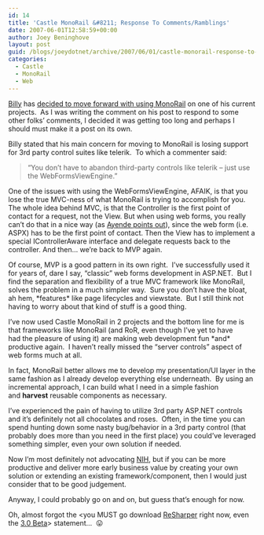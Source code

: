 ```yaml
---
id: 14
title: 'Castle MonoRail &#8211; Response To Comments/Ramblings'
date: 2007-06-01T12:58:59+00:00
author: Joey Beninghove
layout: post
guid: /blogs/joeydotnet/archive/2007/06/01/castle-monorail-response-to-comments-ramblings.aspx
categories:
  - Castle
  - MonoRail
  - Web
---
```

[Billy](http://devlicio.us/blogs/billy_mccafferty/default.aspx) has&nbsp;[decided to move forward with using MonoRail](http://devlicio.us/blogs/billy_mccafferty/archive/2007/05/29/concise-introduction-to-castle-monorail.aspx) on one of his current projects.&nbsp; As I was writing the comment on his post to respond to some other folks&#8217; comments, I decided it was getting too long and perhaps I should must make it a post on its own. 

Billy stated that his main concern for moving to MonoRail is losing support for 3rd party control suites like telerik.&nbsp; To which a commenter said: 

> &#8220;You don&#8217;t have to abandon third-party controls like telerik &#8211; just use the WebFormsViewEngine.&#8221; 

One of the issues with using the WebFormsViewEngine, AFAIK, is that you lose the true MVC-ness of what MonoRail is trying to accomplish for you. The whole idea behind MVC, is that the Controller is the first point of contact for a request, not the View. But when using web forms, you really can&#8217;t do that in a nice way&nbsp;(as [Ayende points out](http://www.ayende.com/Blog/archive/2007/06/01/MVC-in-WebForms-The-impossible-fight-to-get-rid-of.aspx)), since the web form (i.e. ASPX) has to be the first point of contact. Then the View has to implement a special IControllerAware interface and delegate requests back to the controller. And then&#8230; we&#8217;re back to MVP again.&nbsp; 

Of course, MVP is a good pattern in its own right.&nbsp; I&#8217;ve successfully used it for years of, dare I say, &#8220;classic&#8221; web forms development in ASP.NET.&nbsp; But I find the separation and flexibility&nbsp;of a true MVC framework like MonoRail, solves the problem in a much simpler way.&nbsp; Sure you don&#8217;t have the&nbsp;bloat, ah hem, \*features\* like page lifecycles and viewstate.&nbsp; But I still think not having to worry about that kind of stuff is a good thing. 

I&#8217;ve now used Castle MonoRail in 2 projects and the&nbsp;bottom line for me&nbsp;is that frameworks like&nbsp;MonoRail (and RoR, even though I&#8217;ve yet to have had&nbsp;the pleasure of using it) are making web development fun \*and\* productive again.&nbsp; I haven&#8217;t really missed the &#8220;server controls&#8221; aspect of web forms much at all.&nbsp; 

In fact, MonoRail better&nbsp;allows me to develop my presentation/UI layer in the same fashion as I already develop everything else underneath.&nbsp; By using an incremental approach, I can build what I need in a simple fashion and&nbsp;**harvest** reusable components as necessary.&nbsp; 

I&#8217;ve experienced the pain of having to utilize 3rd party ASP.NET controls and it&#8217;s definitely not all chocolates and roses.&nbsp; Often, in the time you can spend&nbsp;hunting down some nasty bug/behavior in a 3rd party control (that probably does more than you need in the first place) you could&#8217;ve leveraged something simpler, even your own solution if needed.&nbsp; 

Now I&#8217;m most definitely not advocating [NIH](http://en.wikipedia.org/wiki/Not_Invented_Here), but if you can be more productive and deliver more early business value by creating your own solution or extending an existing framework/component, then I would just consider that to be&nbsp;good judgement. 

Anyway, I could probably go on and on, but guess that&#8217;s enough for now. 

Oh, almost forgot the <you MUST go download [ReSharper](http://www.jetbrains.com/resharper/download/index.html) right now, even the [3.0 Beta](http://www.jetbrains.com/resharper/beta.html)> statement&#8230;&nbsp; 😛